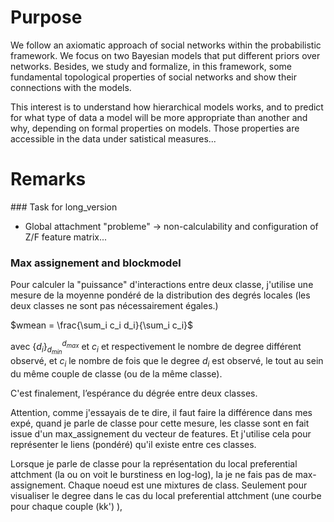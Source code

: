 
# Purpose
We follow an axiomatic approach of social networks within the probabilistic framework. We focus on two Bayesian models that put different priors over networks. Besides, we study and formalize, in this framework, some fundamental topological properties of social networks and show their connections with the models.

This interest is to understand how hierarchical models works, and to
predict for what type of data a model will be more appropriate than
another and why, depending on formal properties on models. Those
properties are accessible in the data under satistical measures...


# Remarks

### Task for long_version
* Global attachment "probleme" -> non-calculability and configuration
of Z/F feature matrix...

### Max assignement and blockmodel

Pour calculer la "puissance" d'interactions entre deux classe, j'utilise une mesure de la moyenne pondéré de la distribution des degrés locales (les deux classes ne sont pas nécessairement égales.)
 
$wmean = \frac{\sum_i c_i d_i}{\sum_i c_i}$

avec $\{d_i\}_{d_{min}}^{d_{max}}$ et  $c_i$ et  respectivement  le nombre de degree différent observé, et $c_i$ le nombre de fois que le degree $d_i$ est observé, le tout au sein du même couple de classe (ou de la même classe).

C'est finalement, l’espérance du dégrée entre deux classes.

Attention, comme j'essayais de te dire, il faut faire la différence dans mes expé, quand je parle de classe pour cette mesure,  les classe sont en fait issue d'un max_assignement du vecteur de features.
Et j'utilise cela pour représenter le liens (pondéré) qu'il existe entre ces classes.

Lorsque je parle de classe pour la représentation du local preferential attchment (la ou on voit le burstiness en log-log), la je ne fais pas de max-assignement. Chaque noeud est une mixtures de class. Seulement pour visualiser le degree dans le cas du local preferential attchment (une courbe pour chaque couple (kk') ), 

 

